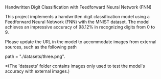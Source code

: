 Handwritten Digit Classification with Feedforward Neural Network (FNN)

This project implements a handwritten digit classification model using a Feedforward Neural Network (FNN) with the MNIST dataset. 
The model achieves an impressive accuracy of 98.12% in recognizing digits from 0 to 9.

Please update the URL in the model to accommodate images from external sources, such as the following path

path = "./datasets/three.png".


*(The 'datasets' folder contains images only used to test the model's accuracy with external images.)
